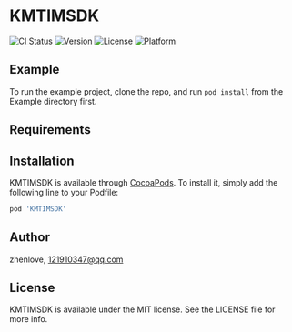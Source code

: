 # KMTIMSDK

[![CI Status](https://img.shields.io/travis/zhenlove/KMTIMSDK.svg?style=flat)](https://travis-ci.com/zhenlove/KMTIMSDK)
[![Version](https://img.shields.io/cocoapods/v/KMTIMSDK.svg?style=flat)](https://cocoapods.org/pods/KMTIMSDK)
[![License](https://img.shields.io/cocoapods/l/KMTIMSDK.svg?style=flat)](https://cocoapods.org/pods/KMTIMSDK)
[![Platform](https://img.shields.io/cocoapods/p/KMTIMSDK.svg?style=flat)](https://cocoapods.org/pods/KMTIMSDK)

## Example

To run the example project, clone the repo, and run `pod install` from the Example directory first.

## Requirements

## Installation

KMTIMSDK is available through [CocoaPods](https://cocoapods.org). To install
it, simply add the following line to your Podfile:

```ruby
pod 'KMTIMSDK'
```

## Author

zhenlove, 121910347@qq.com

## License

KMTIMSDK is available under the MIT license. See the LICENSE file for more info.
